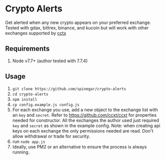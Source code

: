 # Crypto Alerts

Get alerted when any new crypto appears on your preferred exchange.
Tested with gdax, bittrex, binance, and kucoin but will work with other exchanges supported by [cctx](https://github.com/ccxt/ccxt)


## Requirements
1. Node v7.7+ (author tested with 7.7.4)

## Usage

1. `git clone https://github.com/spinegar/crypto-alerts`
2. `cd crypto-alerts`
3. `npm install`
4. `cp config.example.js config.js`
5. For each exchange you use, add a new object to the exchange list with an `key` and `secret`.  Refer to <https://github.com/ccxt/ccxt> for properties needed for constructor.
   All the exchanges the author used just required `key` and `secret` as shown in the example config. Note: when creating api keys on each exchange the only permissions needed are read.  Don't allow withdrawal or trade for security.
6. run `node app.js`
7. Ideally, use PM2 or an alternative to ensure the process is always running.